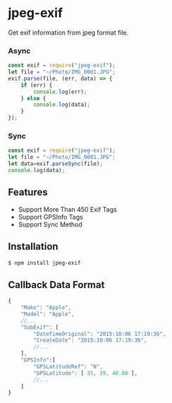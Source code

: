 # jpeg-exif
Get exif information from jpeg format file.

### Async

```js
const exif = require("jpeg-exif");
let file = "~/Photo/IMG_0001.JPG";
exif.parse(file, (err, data) => {
    if (err) {
        console.log(err);
    } else {
        console.log(data);
    }
});
```

### Sync

```js
const exif = require("jpeg-exif");
let file = "~/Photo/IMG_0001.JPG";
let data=exif.parseSync(file);
console.log(data);
```

## Features

* Support More Than 450 Exif Tags
* Support GPSInfo Tags
* Support Sync Method

## Installation

```bash
$ npm install jpeg-exif
```

## Callback Data Format

```js
{
    "Make": "Apple",
    "Model": "Apple",
    //...
    "SubExif": [
        "DateTimeOriginal": "2015:10:06 17:19:36",
        "CreateDate": "2015:10:06 17:19:36",
        //...
    ],
    "GPSInfo":[
        "GPSLatitudeRef": "N",
        "GPSLatitude": [ 35, 39, 40.08 ],
	    //...
    ]
}
```